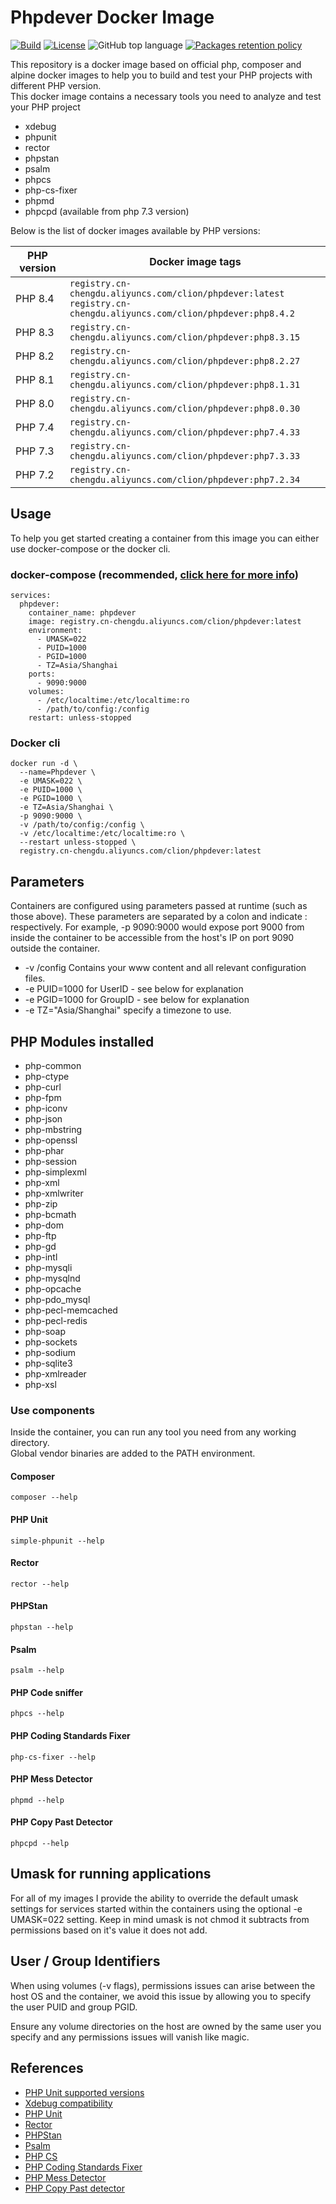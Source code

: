 # Phpdever Docker Image
[![Build](https://github.com/clion007/docker-phpdever/actions/workflows/build.yaml/badge.svg?branch=main)](https://github.com/clion007/docker-phpdever/actions/workflows/build.yaml)
[![License](https://img.shields.io/github/license/clion007/docker-phpdever)](https://github.com/clion007/docker-phpdever/blob/main/LICENSE)
![GitHub top language](https://img.shields.io/github/languages/top/clion007/docker-phpdever)
[![Packages retention policy](https://github.com/clion007/docker-phpdever/actions/workflows/packages-retention-policy.yaml/badge.svg?branch=main)](https://github.com/clion007/docker-phpdever/actions/workflows/packages-retention-policy.yaml)

This repository is a docker image based on official php, composer and alpine docker images to help you to build and test your PHP projects with different PHP version.<br>
This docker image contains a necessary tools you need to analyze and test your PHP project
* xdebug
* phpunit
* rector
* phpstan
* psalm
* phpcs
* php-cs-fixer
* phpmd
* phpcpd (available from php 7.3 version)

Below is the list of docker images available by PHP versions:

| PHP version | Docker image tags                                                                        |
|-------------|------------------------------------------------------------------------------------------|
| PHP 8.4     | `registry.cn-chengdu.aliyuncs.com/clion/phpdever:latest`<br>`registry.cn-chengdu.aliyuncs.com/clion/phpdever:php8.4.2` |
| PHP 8.3     | `registry.cn-chengdu.aliyuncs.com/clion/phpdever:php8.3.15`                                          |
| PHP 8.2     | `registry.cn-chengdu.aliyuncs.com/clion/phpdever:php8.2.27`                                          |
| PHP 8.1     | `registry.cn-chengdu.aliyuncs.com/clion/phpdever:php8.1.31`                                          |
| PHP 8.0     | `registry.cn-chengdu.aliyuncs.com/clion/phpdever:php8.0.30`                                          |
| PHP 7.4     | `registry.cn-chengdu.aliyuncs.com/clion/phpdever:php7.4.33`                                          |
| PHP 7.3     | `registry.cn-chengdu.aliyuncs.com/clion/phpdever:php7.3.33`                                          |
| PHP 7.2     | `registry.cn-chengdu.aliyuncs.com/clion/phpdever:php7.2.34`                                          |

## Usage

To help you get started creating a container from this image you can either use docker-compose or the docker cli.

### docker-compose (recommended, [click here for more info](https://https://docs.docker.com/compose/))

```
services:
  phpdever:
    container_name: phpdever
    image: registry.cn-chengdu.aliyuncs.com/clion/phpdever:latest
    environment:
      - UMASK=022
      - PUID=1000
      - PGID=1000
      - TZ=Asia/Shanghai
    ports:
      - 9090:9000
    volumes:
      - /etc/localtime:/etc/localtime:ro
      - /path/to/config:/config
    restart: unless-stopped
```

### Docker cli
```
docker run -d \
  --name=Phpdever \
  -e UMASK=022 \
  -e PUID=1000 \
  -e PGID=1000 \
  -e TZ=Asia/Shanghai \
  -p 9090:9000 \
  -v /path/to/config:/config \
  -v /etc/localtime:/etc/localtime:ro \
  --restart unless-stopped \
  registry.cn-chengdu.aliyuncs.com/clion/phpdever:latest
```
## Parameters

Containers are configured using parameters passed at runtime (such as those above). These parameters are separated by a colon and indicate <external>:<internal> respectively. For example, -p 9090:9000 would expose port 9000 from inside the container to be accessible from the host's IP on port 9090 outside the container.

* -v /config	Contains your www content and all relevant configuration files.
* -e PUID=1000	for UserID - see below for explanation
* -e PGID=1000	for GroupID - see below for explanation
* -e TZ="Asia/Shanghai" specify a timezone to use.

## PHP Modules installed
*    php-common
*    php-ctype
*    php-curl
*    php-fpm
*    php-iconv
*    php-json
*    php-mbstring
*    php-openssl
*    php-phar
*    php-session
*    php-simplexml
*    php-xml
*    php-xmlwriter
*    php-zip
*    php-bcmath
*    php-dom
*    php-ftp
*    php-gd
*    php-intl
*    php-mysqli
*    php-mysqlnd
*    php-opcache
*    php-pdo_mysql
*    php-pecl-memcached
*    php-pecl-redis
*    php-soap
*    php-sockets
*    php-sodium
*    php-sqlite3
*    php-xmlreader
*    php-xsl

### Use components
Inside the container, you can run any tool you need from any working directory.<br>
Global vendor binaries are added to the PATH environment.

#### Composer
```shell
composer --help
```
#### PHP Unit
```shell
simple-phpunit --help
```
#### Rector
```shell
rector --help
```
#### PHPStan
```shell
phpstan --help
```
#### Psalm
```shell
psalm --help
```
#### PHP Code sniffer
```shell
phpcs --help
```
#### PHP Coding Standards Fixer
```shell
php-cs-fixer --help
```
#### PHP Mess Detector
```shell
phpmd --help
```
#### PHP Copy Past Detector
```shell
phpcpd --help
```

## Umask for running applications

For all of my images I provide the ability to override the default umask settings for services started within the containers using the optional -e UMASK=022 setting. Keep in mind umask is not chmod it subtracts from permissions based on it's value it does not add.

## User / Group Identifiers

When using volumes (-v flags), permissions issues can arise between the host OS and the container, we avoid this issue by allowing you to specify the user PUID and group PGID.

Ensure any volume directories on the host are owned by the same user you specify and any permissions issues will vanish like magic.

## References
* [PHP Unit supported versions](https://phpunit.de/supported-versions.html)
* [Xdebug compatibility](https://xdebug.org/docs/compat)
* [PHP Unit](https://symfony.com/doc/current/components/phpunit_bridge.html)
* [Rector](https://packagist.org/packages/rector/rector)
* [PHPStan](https://phpstan.org/)
* [Psalm](https://psalm.dev/docs/)
* [PHP CS](https://github.com/squizlabs/PHP_CodeSniffer/wiki)
* [PHP Coding Standards Fixer](https://cs.symfony.com/)
* [PHP Mess Detector](https://phpmd.org/)
* [PHP Copy Past detector](https://github.com/sebastianbergmann/phpcpd)